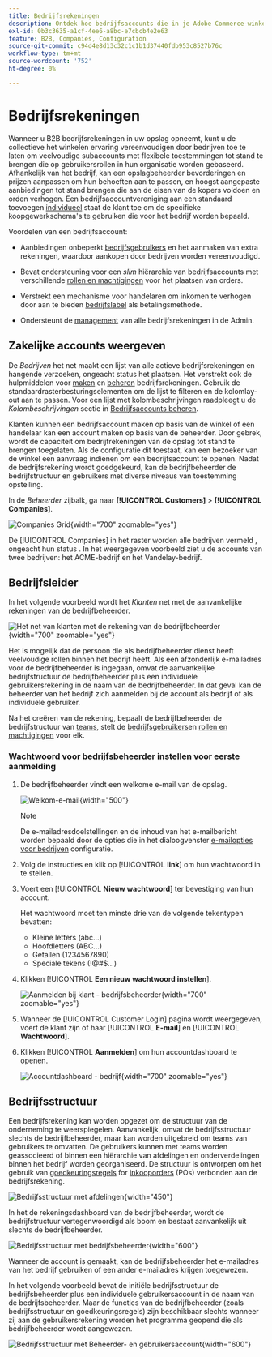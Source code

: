 ```yaml
---
title: Bedrijfsrekeningen
description: Ontdek hoe bedrijfsaccounts die in je Adobe Commerce-winkel worden beheerd, het mogelijk maken om meerdere kopers die tot hetzelfde bedrijf behoren, tot één bedrijfsaccount te laten samenvoegen.
exl-id: 0b3c3635-a1cf-4ee6-a8bc-e7cbcb4e2e63
feature: B2B, Companies, Configuration
source-git-commit: c94d4e8d13c32c1c1b1d37440fdb953c8527b76c
workflow-type: tm+mt
source-wordcount: '752'
ht-degree: 0%

---
```


# Bedrijfsrekeningen

Wanneer u B2B bedrijfsrekeningen in uw opslag opneemt, kunt u de collectieve het winkelen ervaring vereenvoudigen door bedrijven toe te laten om veelvoudige subaccounts met flexibele toestemmingen tot stand te brengen die op gebruikersrollen in hun organisatie worden gebaseerd. Afhankelijk van het bedrijf, kan een opslagbeheerder bevorderingen en prijzen aanpassen om hun behoeften aan te passen, en hoogst aangepaste aanbiedingen tot stand brengen die aan de eisen van de kopers voldoen en orden verhogen. Een bedrijfsaccountvereniging aan een standaard toevoegen [individueel](../customers/account-create.md) staat de klant toe om de specifieke koopgewerkschema&#39;s te gebruiken die voor het bedrijf worden bepaald.

Voordelen van een bedrijfsaccount:

- Aanbiedingen onbeperkt [bedrijfsgebruikers](account-company-users.md) en het aanmaken van extra rekeningen, waardoor aankopen door bedrijven worden vereenvoudigd.

- Bevat ondersteuning voor een _slim_ hiërarchie van bedrijfsaccounts met verschillende [rollen en machtigingen](account-company-roles-permissions.md) voor het plaatsen van orders.

- Verstrekt een mechanisme voor handelaren om inkomen te verhogen door aan te bieden [bedrijfslabel](credit-company.md) als betalingsmethode.

- Ondersteunt de [management](account-company-manage.md) van alle bedrijfsrekeningen in de Admin.

## Zakelijke accounts weergeven

De _Bedrijven_ het net maakt een lijst van alle actieve bedrijfsrekeningen en hangende verzoeken, ongeacht status het plaatsen. Het verstrekt ook de hulpmiddelen voor [maken](account-company-create.md) en [beheren](account-company-manage.md) bedrijfsrekeningen. Gebruik de standaardrasterbesturingselementen om de lijst te filteren en de kolomlay-out aan te passen. Voor een lijst met kolombeschrijvingen raadpleegt u de _Kolombeschrijvingen_ sectie in [Bedrijfsaccounts beheren](account-company-manage.md).

Klanten kunnen een bedrijfsaccount maken op basis van de winkel of een handelaar kan een account maken op basis van de beheerder. Door gebrek, wordt de capaciteit om bedrijfrekeningen van de opslag tot stand te brengen toegelaten. Als de configuratie dit toestaat, kan een bezoeker van de winkel een aanvraag indienen om een bedrijfsaccount te openen. Nadat de bedrijfsrekening wordt goedgekeurd, kan de bedrijfbeheerder de bedrijfstructuur en gebruikers met diverse niveaus van toestemming opstelling.

In de _Beheerder_ zijbalk, ga naar **[!UICONTROL Customers]** > **[!UICONTROL Companies]**.

![Companies Grid](./assets/companies-grid.png){width="700" zoomable="yes"}

De [!UICONTROL Companies] in het raster worden alle bedrijven vermeld , ongeacht hun status . In het weergegeven voorbeeld ziet u de accounts van twee bedrijven: het ACME-bedrijf en het Vandelay-bedrijf.

## Bedrijfsleider

In het volgende voorbeeld wordt het _Klanten_ net met de aanvankelijke rekeningen van de bedrijfbeheerder.

![Het net van klanten met de rekening van de bedrijfbeheerder](./assets/company-admin-user-account.png){width="700" zoomable="yes"}

Het is mogelijk dat de persoon die als bedrijfbeheerder dienst heeft veelvoudige rollen binnen het bedrijf heeft. Als een afzonderlijk e-mailadres voor de bedrijfbeheerder is ingegaan, omvat de aanvankelijke bedrijfstructuur de bedrijfbeheerder plus een individuele gebruikersrekening in de naam van de bedrijfbeheerder. In dat geval kan de beheerder van het bedrijf zich aanmelden bij de account als bedrijf of als individuele gebruiker.

Na het creëren van de rekening, bepaalt de bedrijfbeheerder de bedrijfstructuur van [teams](account-company-structure.md), stelt de [bedrijfsgebruikers](account-company-users.md)en [rollen en machtigingen](account-company-roles-permissions.md) voor elk.

### Wachtwoord voor bedrijfsbeheerder instellen voor eerste aanmelding

1. De bedrijfbeheerder vindt een welkome e-mail van de opslag.

   ![Welkom-e-mail](./assets/company-admin-welcome-email.png){width="500"}

   >[!NOTE]
   >
   >De e-mailadresdoelstellingen en de inhoud van het e-mailbericht worden bepaald door de opties die in het dialoogvenster [e-mailopties voor bedrijven](email-company-configuration.md) configuratie.

1. Volg de instructies en klik op [!UICONTROL **link**] om hun wachtwoord in te stellen.

1. Voert een [!UICONTROL **Nieuw wachtwoord**] ter bevestiging van hun account.

   Het wachtwoord moet ten minste drie van de volgende tekentypen bevatten:

   - Kleine letters (abc...)
   - Hoofdletters (ABC...)
   - Getallen (1234567890)
   - Speciale tekens (!@#$...)

1. Klikken [!UICONTROL **Een nieuw wachtwoord instellen**].

   ![Aanmelden bij klant - bedrijfsbeheerder](./assets/company-admin-account-login.png){width="700" zoomable="yes"}

1. Wanneer de [!UICONTROL Customer Login] pagina wordt weergegeven, voert de klant zijn of haar [!UICONTROL **E-mail**] en [!UICONTROL **Wachtwoord**].

1. Klikken [!UICONTROL **Aanmelden**] om hun accountdashboard te openen.

   ![Accountdashboard - bedrijf](./assets/account-dashboard-company.png){width="700" zoomable="yes"}

## Bedrijfsstructuur

Een bedrijfsrekening kan worden opgezet om de structuur van de onderneming te weerspiegelen. Aanvankelijk, omvat de bedrijfsstructuur slechts de bedrijfbeheerder, maar kan worden uitgebreid om teams van gebruikers te omvatten. De gebruikers kunnen met teams worden geassocieerd of binnen een hiërarchie van afdelingen en onderverdelingen binnen het bedrijf worden georganiseerd. De structuur is ontworpen om het gebruik van [goedkeuringsregels](account-dashboard-approval-rules.md) for [inkooporders](purchase-order-flow.md) (POs) verbonden aan de bedrijfsrekening.

![Bedrijfsstructuur met afdelingen](./assets/company-structure-diagram.svg){width="450"}

In het de rekeningsdashboard van de bedrijfbeheerder, wordt de bedrijfstructuur vertegenwoordigd als boom en bestaat aanvankelijk uit slechts de bedrijfbeheerder.

![Bedrijfsstructuur met bedrijfsbeheerder](./assets/company-structure-tree-admin.png){width="600"}

Wanneer de account is gemaakt, kan de bedrijfsbeheerder het e-mailadres van het bedrijf gebruiken of een ander e-mailadres krijgen toegewezen.

In het volgende voorbeeld bevat de initiële bedrijfsstructuur de bedrijfsbeheerder plus een individuele gebruikersaccount in de naam van de bedrijfsbeheerder. Maar de functies van de bedrijfbeheerder (zoals bedrijfsstructuur en goedkeuringsregels) zijn beschikbaar slechts wanneer zij aan de gebruikersrekening worden het programma geopend die als bedrijfbeheerder wordt aangewezen.

![Bedrijfsstructuur met Beheerder- en gebruikersaccount](./assets/company-structure-tree-admin-user.png){width="600"}
